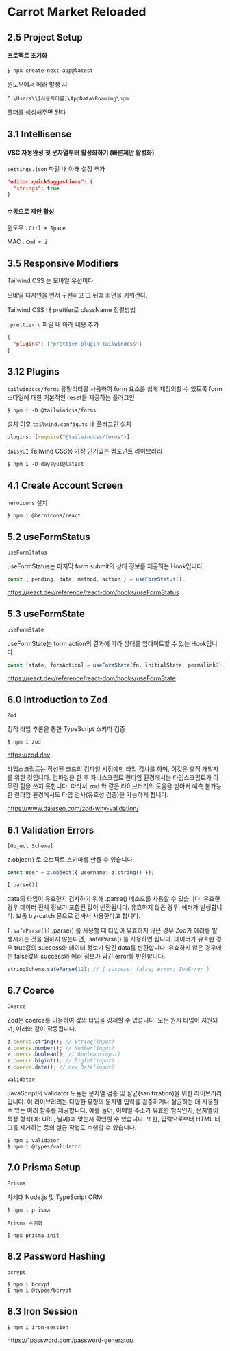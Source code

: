 # Carrot Market Reloaded

## 2.5 Project Setup

#### 프로젝트 초기화

```
$ npx create-next-app@latest
```

윈도우에서 에러 발생 시

`C:\Users\\[사용자이름]\AppData\Roaming\npm`

폴더를 생성해주면 된다

## 3.1 Intellisense

#### VSC 자동완성 첫 문자열부터 활성화하기 (빠른제안 활성화)

`settings.json` 파일 내 아래 설정 추가

```json
"editor.quickSuggestions": {
  "strings": true
}
```

#### 수동으로 제안 활성

윈도우 : `Ctrl + Space`

MAC : `Cmd + i`

## 3.5 Responsive Modifiers

Tailwind CSS 는 모바일 우선이다.

모바일 디자인을 먼저 구현하고 그 뒤에 화면을 키워간다.

Tailwind CSS 내 prettier로 className 정렬방법

`.prettierrc` 파일 내 아래 내용 추가

```json
{
  "plugins": ["prettier-plugin-tailwindcss"]
}
```

## 3.12 Plugins

`tailwindcss/forms` 유틸리티를 사용하여 form 요소를 쉽게 재정의할 수 있도록 form 스타일에 대한 기본적인 reset을 제공하는 플러그인

```
$ npm i -D @tailwindcss/forms
```

설치 이후 `tailwind.config.ts` 내 플러그인 설치

```ts
plugins: [require("@tailwindcss/forms")],
```

`daisyUI` Tailwind CSS용 가장 인기있는 컴포넌트 라이브러리

```
$ npm i -D daysyui@latest
```

## 4.1 Create Account Screen

`heroicons` 설치

```
$ npm i @heroicons/react
```

## 5.2 useFormStatus

`useFormStatus`

useFormStatus는 마지막 form submit의 상태 정보를 제공하는 Hook입니다.

```ts
const { pending, data, method, action } = useFormStatus();
```

https://react.dev/reference/react-dom/hooks/useFormStatus

## 5.3 useFormState

`useFormState`

useFormState는 form action의 결과에 따라 상태를 업데이트할 수 있는 Hook입니다.

```ts
const [state, formAction] = useFormState(fn, initialState, permalink?);
```

https://react.dev/reference/react-dom/hooks/useFormState

## 6.0 Introduction to Zod

`Zod`

정적 타입 추론을 통한 TypeScript 스키마 검증

```
$ npm i zod
```

https://zod.dev

타입스크립트는 작성된 코드의 컴파일 시점에만 타입 검사를 하며, 이것은 오직 개발자를 위한 것입니다.
컴파일을 한 후 자바스크립트 런타임 환경에서는 타입스크립트가 아무런 힘을 쓰지 못합니다.
따라서 zod 와 같은 라이브러리의 도움을 받아서 예측 불가능한 런타임 환경에서도 타입 검사(유효성 검증)을 가능하게 합니다.

https://www.daleseo.com/zod-why-validation/

## 6.1 Validation Errors

`[Object Schema]`

z.object() 로 오브젝트 스키마를 만들 수 있습니다.

```ts
const user = z.object({ username: z.string() });
```

`[.parse()]`

data의 타입이 유효한지 검사하기 위해 .parse() 메소드를 사용할 수 있습니다. 유효한 경우 데이터 전체 정보가 포함된 값이 반환됩니다. 유효하지 않은 경우, 에러가 발생합니다. 보통 try-catch 문으로 감싸서 사용한다고 합니다.

`[.safeParse()]`
.parse() 를 사용할 때 타입이 유효하지 않은 경우 Zod가 에러를 발생시키는 것을 원하지 않는다면, .safeParse() 를 사용하면 됩니다.
데이터가 유효한 경우 true값의 success와 데이터 정보가 담긴 data를 반환합니다.
유효하지 않은 경우에는 false값의 success와 에러 정보가 담긴 error를 반환합니다.

```ts
stringSchema.safeParse(12); // { success: false; error: ZodError }
```

## 6.7 Coerce

`Coerce`

Zod는 coerce를 이용하여 값의 타입을 강제할 수 있습니다.
모든 원시 타입이 지원되며, 아래와 같이 작동됩니다.

```ts
z.coerce.string(); // String(input)
z.coerce.number(); // Number(input)
z.coerce.boolean(); // Boolean(input)
z.coerce.bigint(); // BigInt(input)
z.coerce.date(); // new Date(input)
```

`Validator`

JavaScript의 validator 모듈은 문자열 검증 및 살균(sanitization)을 위한 라이브러리입니다. 이 라이브러리는 다양한 유형의 문자열 입력을 검증하거나 살균하는 데 사용할 수 있는 여러 함수를 제공합니다. 예를 들어, 이메일 주소가 유효한 형식인지, 문자열이 특정 형식(예: URL, 날짜)에 맞는지 확인할 수 있습니다. 또한, 입력으로부터 HTML 태그를 제거하는 등의 살균 작업도 수행할 수 있습니다.

```
$ npm i validator
$ npm i @types/validator
```

## 7.0 Prisma Setup

`Prisma`

차세대 Node.js 및 TypeScript ORM

```
$ npm i prisma
```

`Prisma 초기화`

```
$ npx prisma init
```

## 8.2 Password Hashing

`bcrypt`

```
$ npm i bcrypt
$ npm i @types/bcrypt
```

## 8.3 Iron Session

```
$ npm i iron-session
```

https://1password.com/password-generator/
